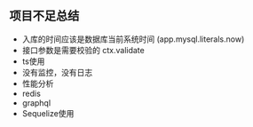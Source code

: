 



## 项目不足总结
- 入库的时间应该是数据库当前系统时间 (app.mysql.literals.now)
- 接口参数是需要校验的 ctx.validate
- ts使用
- 没有监控，没有日志
- 性能分析
- redis
- graphql
- Sequelize使用
